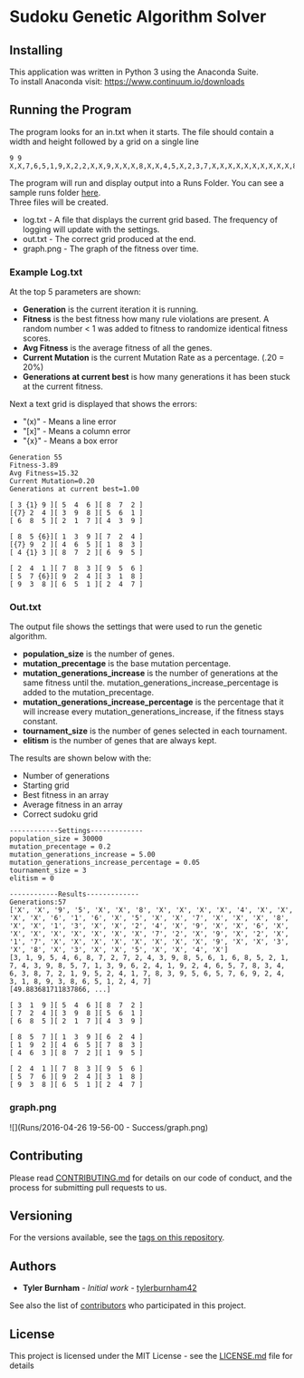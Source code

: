 # Sudoku Genetic Algorithm Solver  

## Installing  
This application was written in Python 3 using the Anaconda Suite.  
To install Anaconda visit: https://www.continuum.io/downloads  

## Running the Program
The program looks for an in.txt when it starts. The file should contain a width and height followed by a grid on a single line

```
9 9
X,X,7,6,5,1,9,X,2,2,X,X,9,X,X,X,8,X,X,4,5,X,2,3,7,X,X,X,X,X,X,X,X,X,X,8,1,7,X,4,X,8,X,9,6,3,X,X,X,X,X,X,X,X,X,X,3,2,7,X,8,1,X,X,2,X,X,X,4,X,X,3,4,X,1,3,8,5,2,X,X
```

The program will run and display output into a Runs Folder. You can see a sample runs folder [here](Runs).  
Three files will be created.
 - log.txt - A file that displays the current grid based. The frequency of logging will update with the settings.
 - out.txt - The correct grid produced at the end. 
 - graph.png - The graph of the fitness over time.

### Example Log.txt  
At the top 5 parameters are shown:
 - **Generation** is the current iteration it is running.   
 - **Fitness** is the best fitness  how many rule violations are present. A random number < 1 was added to fitness to randomize identical fitness scores. 
 - **Avg Fitness** is the average fitness of all the genes.
 - **Current Mutation** is the current Mutation Rate as a percentage. (.20 = 20%) 
 - **Generations at current best** is how many generations it has been stuck at the current fitness. 

Next a text grid is displayed that shows the errors:  
 - "(x)" - Means a line error
 - "[x]" - Means a column error
 - "{x}" - Means a box error

```
Generation 55
Fitness-3.89
Avg Fitness=15.32
Current Mutation=0.20
Generations at current best=1.00

[ 3 {1} 9 ][ 5  4  6 ][ 8  7  2 ]
[{7} 2  4 ][ 3  9  8 ][ 5  6  1 ]
[ 6  8  5 ][ 2  1  7 ][ 4  3  9 ]

[ 8  5 {6}][ 1  3  9 ][ 7  2  4 ]
[{7} 9  2 ][ 4  6  5 ][ 1  8  3 ]
[ 4 {1} 3 ][ 8  7  2 ][ 6  9  5 ]

[ 2  4  1 ][ 7  8  3 ][ 9  5  6 ]
[ 5  7 {6}][ 9  2  4 ][ 3  1  8 ]
[ 9  3  8 ][ 6  5  1 ][ 2  4  7 ]
```

### Out.txt
The output file shows the settings that were used to run the genetic algorithm.  
 - **population_size** is the number of genes.  
 - **mutation_precentage** is the base mutation percentage.  
 - **mutation_generations_increase** is the number of generations at the same fitness until the.   mutation_generations_increase_percentage is added to the mutation_precentage.  
 - **mutation_generations_increase_percentage** is the percentage that it will increase every mutation_generations_increase, if the fitness stays constant.
 - **tournament_size** is the number of genes selected in each tournament.  
 - **elitism** is the number of genes that are always kept.  

The results are shown below with the:
 - Number of generations 
 - Starting grid 
 - Best fitness in an array 
 - Average fitness in an array
 - Correct sudoku grid

```
------------Settings-------------
population_size = 30000
mutation_precentage = 0.2
mutation_generations_increase = 5.00
mutation_generations_increase_percentage = 0.05
tournament_size = 3
elitism = 0

------------Results-------------
Generations:57
['X', 'X', '9', '5', 'X', 'X', '8', 'X', 'X', 'X', 'X', '4', 'X', 'X', 'X', 'X', '6', '1', '6', 'X', '5', 'X', 'X', '7', 'X', 'X', 'X', '8', 'X', 'X', '1', '3', 'X', 'X', '2', '4', 'X', '9', 'X', 'X', '6', 'X', 'X', 'X', 'X', 'X', 'X', 'X', 'X', '7', '2', 'X', '9', 'X', '2', 'X', '1', '7', 'X', 'X', 'X', 'X', 'X', 'X', 'X', 'X', '9', 'X', 'X', '3', 'X', '8', 'X', '3', 'X', 'X', '5', 'X', 'X', '4', 'X']
[3, 1, 9, 5, 4, 6, 8, 7, 2, 7, 2, 4, 3, 9, 8, 5, 6, 1, 6, 8, 5, 2, 1, 7, 4, 3, 9, 8, 5, 7, 1, 3, 9, 6, 2, 4, 1, 9, 2, 4, 6, 5, 7, 8, 3, 4, 6, 3, 8, 7, 2, 1, 9, 5, 2, 4, 1, 7, 8, 3, 9, 5, 6, 5, 7, 6, 9, 2, 4, 3, 1, 8, 9, 3, 8, 6, 5, 1, 2, 4, 7]
[49.883681711837866, ...]

[ 3  1  9 ][ 5  4  6 ][ 8  7  2 ]
[ 7  2  4 ][ 3  9  8 ][ 5  6  1 ]
[ 6  8  5 ][ 2  1  7 ][ 4  3  9 ]

[ 8  5  7 ][ 1  3  9 ][ 6  2  4 ]
[ 1  9  2 ][ 4  6  5 ][ 7  8  3 ]
[ 4  6  3 ][ 8  7  2 ][ 1  9  5 ]

[ 2  4  1 ][ 7  8  3 ][ 9  5  6 ]
[ 5  7  6 ][ 9  2  4 ][ 3  1  8 ]
[ 9  3  8 ][ 6  5  1 ][ 2  4  7 ]
```

### graph.png
![](Runs/2016-04-26 19-56-00 - Success/graph.png)

## Contributing

Please read [CONTRIBUTING.md](CONTRIBUTING.md) for details on our code of conduct, and the process for submitting pull requests to us.

## Versioning

For the versions available, see the [tags on this repository](https://github.com/tylerburnham42/PythonSudokuGASolver/tags). 

## Authors

* **Tyler Burnham** - *Initial work* - [tylerburnham42](https://github.com/tylerburnham42)

See also the list of [contributors](https://github.com/tylerburnham42/PythonSudokuGASolver/contributors) who participated in this project.

## License

This project is licensed under the MIT License - see the [LICENSE.md](LICENSE.md) file for details
